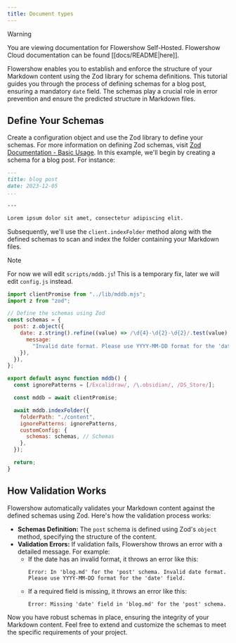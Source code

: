 ```yaml
---
title: Document types
---
```


> [!warning]
> You are viewing documentation for Flowershow Self-Hosted. Flowershow Cloud documentation can be found [[docs/README|here]].

Flowershow enables you to establish and enforce the structure of your Markdown content using the Zod library for schema definitions. This tutorial guides you through the process of defining schemas for a blog post, ensuring a mandatory `date` field. The schemas play a crucial role in error prevention and ensure the predicted structure in Markdown files.

## Define Your Schemas

Create a configuration object and use the Zod library to define your schemas. For more information on defining Zod schemas, visit [Zod Documentation - Basic Usage](https://zod.dev/?id=basic-usage).
In this example, we'll begin by creating a schema for a blog post. For instance:

```md
---
title: blog post
date: 2023-12-05
...

---

Lorem ipsum dolor sit amet, consectetur adipiscing elit.
```

Subsequently, we'll use the `client.indexFolder` method along with the defined schemas to scan and index the folder containing your Markdown files.

> [!note]
> For now we will edit `scripts/mddb.js`!
> This is a temporary fix, later we will edit `config.js` instead.

```javascript
import clientPromise from "../lib/mddb.mjs";
import z from "zod";

// Define the schemas using Zod
const schemas = {
  post: z.object({
    date: z.string().refine((value) => /\d{4}-\d{2}-\d{2}/.test(value), {
      message:
        "Invalid date format. Please use YYYY-MM-DD format for the 'date' field.",
    }),
  }),
};

export default async function mddb() {
  const ignorePatterns = [/Excalidraw/, /\.obsidian/, /DS_Store/];

  const mddb = await clientPromise;

  await mddb.indexFolder({
    folderPath: "./content",
    ignorePatterns: ignorePatterns,
    customConfig: {
      schemas: schemas, // Schemas
    },
  });

  return;
}
```

## How Validation Works

Flowershow automatically validates your Markdown content against the defined schemas using Zod. Here's how the validation process works:

- **Schemas Definition:** The `post` schema is defined using Zod's `object` method, specifying the structure of the content.
- **Validation Errors:** If validation fails, Flowershow throws an error with a detailed message. For example:
  - If the date has an invalid format, it throws an error like this:
    ```
    Error: In 'blog.md' for the 'post' schema. Invalid date format. Please use YYYY-MM-DD format for the 'date' field.
    ```
  - If a required field is missing, it throws an error like this:
    ```
    Error: Missing 'date' field in 'blog.md' for the 'post' schema.
    ```

Now you have robust schemas in place, ensuring the integrity of your Markdown content. Feel free to extend and customize the schemas to meet the specific requirements of your project.
